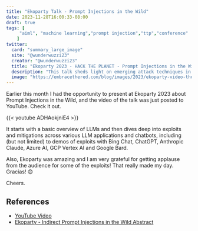 ```yaml
---
title: "Ekoparty Talk - Prompt Injections in the Wild"
date: 2023-11-28T16:00:33-08:00
draft: true
tags: [
     "aiml", "machine learning","prompt injection","ttp","conference"
    ]
twitter:
  card: "summary_large_image"
  site: "@wunderwuzzi23"
  creator: "@wunderwuzzi23"
  title: "Ekoparty 2023 - HACK THE PLANET - Prompt Injections in the Wild, real-world exploits and mitigations."
  description: "This talk sheds light on emerging attack techniques in AI applications such as Prompt Injections, a vulnerability at the very core of LLM Agents, Automated Tool Request Forgery, Data Exfiltration, and more."
  image: "https://embracethered.com/blog/images/2023/ekoparty-video-thumbnail.png"
---
```


Earlier this month I had the opportunity to present at Ekoparty 2023 about Prompt Injections in the Wild, and the video of the talk was just posted to YouTube. Check it out.

{{< youtube ADHAokjniE4 >}}

It starts with a basic overview of LLMs and then dives deep into exploits and mitigations across various LLM applications and chatbots, including (but not limited) to demos of exploits with Bing Chat, ChatGPT, Anthropic Claude, Azure AI, GCP Vertex AI and Google Bard.

Also, Ekoparty was amazing and I am very grateful for getting applause from the audience for some of the exploits! That really made my day. Gracias! 😊

Cheers.

## References


* [YouTube Video](https://www.youtube.com/watch?v=ADHAokjniE4)
* [Ekoparty - Indirect Prompt Injections in the Wild Abstract](https://ekoparty.org/eko2023-agenda/indirect-prompt-injections-in-the-wild-real-world-exploits-and-mitigations/)




